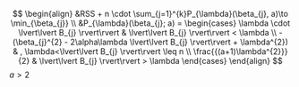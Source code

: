 $$
\begin{align}
&RSS + n \cdot \sum_{j=1}^{k}P_{\lambda}(\beta_{j}, a)\to \min_{\beta_{j}} \\
&P_{\lambda}(\beta_{j}; a) = \begin{cases}
\lambda  \cdot  \lvert\lvert B_{j} \rvert\rvert  & \lvert\lvert B_{j} \rvert\rvert < \lambda  \\
-(\beta_{j}^{2} - 2\alpha\lambda \lvert\lvert B_{j} \rvert\rvert + \lambda^{2})  & , \lambda<\lvert\lvert B_{j} \rvert\rvert \leq n \\
\frac{{(a+1)\lambda^{2}}}{2}  &  \lvert\lvert B_{j} \rvert\rvert > \lambda
\end{cases} 
\end{align}
$$
$a > 2$

